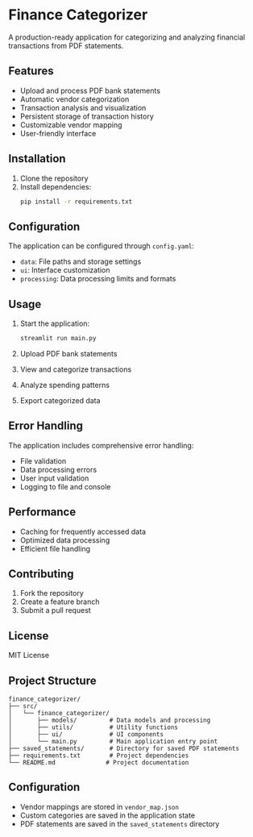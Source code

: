 # Finance Categorizer

A production-ready application for categorizing and analyzing financial transactions from PDF statements.

## Features

- Upload and process PDF bank statements
- Automatic vendor categorization
- Transaction analysis and visualization
- Persistent storage of transaction history
- Customizable vendor mapping
- User-friendly interface

## Installation

1. Clone the repository
2. Install dependencies:
   ```bash
   pip install -r requirements.txt
   ```

## Configuration

The application can be configured through `config.yaml`:

- `data`: File paths and storage settings
- `ui`: Interface customization
- `processing`: Data processing limits and formats

## Usage

1. Start the application:

   ```bash
   streamlit run main.py
   ```

2. Upload PDF bank statements
3. View and categorize transactions
4. Analyze spending patterns
5. Export categorized data

## Error Handling

The application includes comprehensive error handling:

- File validation
- Data processing errors
- User input validation
- Logging to file and console

## Performance

- Caching for frequently accessed data
- Optimized data processing
- Efficient file handling

## Contributing

1. Fork the repository
2. Create a feature branch
3. Submit a pull request

## License

MIT License

## Project Structure

```
finance_categorizer/
├── src/
│   └── finance_categorizer/
│       ├── models/         # Data models and processing
│       ├── utils/          # Utility functions
│       ├── ui/             # UI components
│       └── main.py         # Main application entry point
├── saved_statements/       # Directory for saved PDF statements
├── requirements.txt        # Project dependencies
└── README.md              # Project documentation
```

## Configuration

- Vendor mappings are stored in `vendor_map.json`
- Custom categories are saved in the application state
- PDF statements are saved in the `saved_statements` directory
